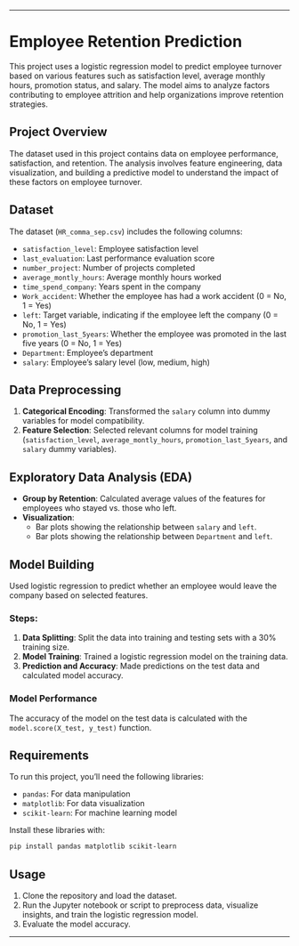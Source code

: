 
---

# Employee Retention Prediction

This project uses a logistic regression model to predict employee turnover based on various features such as satisfaction level, average monthly hours, promotion status, and salary. The model aims to analyze factors contributing to employee attrition and help organizations improve retention strategies.

## Project Overview

The dataset used in this project contains data on employee performance, satisfaction, and retention. The analysis involves feature engineering, data visualization, and building a predictive model to understand the impact of these factors on employee turnover.

## Dataset

The dataset (`HR_comma_sep.csv`) includes the following columns:
- `satisfaction_level`: Employee satisfaction level
- `last_evaluation`: Last performance evaluation score
- `number_project`: Number of projects completed
- `average_montly_hours`: Average monthly hours worked
- `time_spend_company`: Years spent in the company
- `Work_accident`: Whether the employee has had a work accident (0 = No, 1 = Yes)
- `left`: Target variable, indicating if the employee left the company (0 = No, 1 = Yes)
- `promotion_last_5years`: Whether the employee was promoted in the last five years (0 = No, 1 = Yes)
- `Department`: Employee’s department
- `salary`: Employee’s salary level (low, medium, high)

## Data Preprocessing

1. **Categorical Encoding**: Transformed the `salary` column into dummy variables for model compatibility.
2. **Feature Selection**: Selected relevant columns for model training (`satisfaction_level`, `average_montly_hours`, `promotion_last_5years`, and `salary` dummy variables).

## Exploratory Data Analysis (EDA)

- **Group by Retention**: Calculated average values of the features for employees who stayed vs. those who left.
- **Visualization**:
    - Bar plots showing the relationship between `salary` and `left`.
    - Bar plots showing the relationship between `Department` and `left`.

## Model Building

Used logistic regression to predict whether an employee would leave the company based on selected features.

### Steps:

1. **Data Splitting**: Split the data into training and testing sets with a 30% training size.
2. **Model Training**: Trained a logistic regression model on the training data.
3. **Prediction and Accuracy**: Made predictions on the test data and calculated model accuracy.

### Model Performance

The accuracy of the model on the test data is calculated with the `model.score(X_test, y_test)` function.

## Requirements

To run this project, you’ll need the following libraries:

- `pandas`: For data manipulation
- `matplotlib`: For data visualization
- `scikit-learn`: For machine learning model

Install these libraries with:

```bash
pip install pandas matplotlib scikit-learn
```

## Usage

1. Clone the repository and load the dataset.
2. Run the Jupyter notebook or script to preprocess data, visualize insights, and train the logistic regression model.
3. Evaluate the model accuracy.

---
